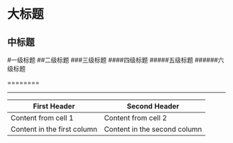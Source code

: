 大标题
======
中标题
------

#一级标题
##二级标题
###三级标题
####四级标题
#####五级标题
######六级标题


========



----------



First Header | Second Header
------------ | -------------
Content from cell 1 | Content from cell 2
Content in the first column | Content in the second column
